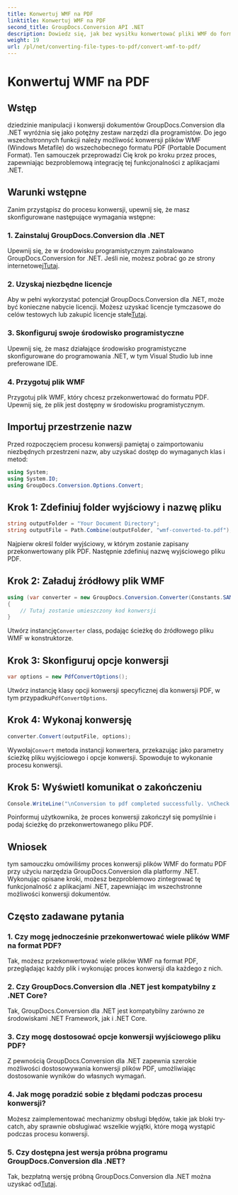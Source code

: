 ```yaml
---
title: Konwertuj WMF na PDF
linktitle: Konwertuj WMF na PDF
second_title: GroupDocs.Conversion API .NET
description: Dowiedz się, jak bez wysiłku konwertować pliki WMF do formatu PDF za pomocą GroupDocs.Conversion dla .NET. Postępuj zgodnie z naszym samouczkiem krok po kroku.
weight: 19
url: /pl/net/converting-file-types-to-pdf/convert-wmf-to-pdf/
---
```


# Konwertuj WMF na PDF

## Wstęp
dziedzinie manipulacji i konwersji dokumentów GroupDocs.Conversion dla .NET wyróżnia się jako potężny zestaw narzędzi dla programistów. Do jego wszechstronnych funkcji należy możliwość konwersji plików WMF (Windows Metafile) do wszechobecnego formatu PDF (Portable Document Format). Ten samouczek przeprowadzi Cię krok po kroku przez proces, zapewniając bezproblemową integrację tej funkcjonalności z aplikacjami .NET.
## Warunki wstępne
Zanim przystąpisz do procesu konwersji, upewnij się, że masz skonfigurowane następujące wymagania wstępne:
### 1. Zainstaluj GroupDocs.Conversion dla .NET
 Upewnij się, że w środowisku programistycznym zainstalowano GroupDocs.Conversion for .NET. Jeśli nie, możesz pobrać go ze strony internetowej[Tutaj](https://releases.groupdocs.com/conversion/net/).
### 2. Uzyskaj niezbędne licencje
 Aby w pełni wykorzystać potencjał GroupDocs.Conversion dla .NET, może być konieczne nabycie licencji. Możesz uzyskać licencje tymczasowe do celów testowych lub zakupić licencje stałe[Tutaj](https://purchase.groupdocs.com/buy).
### 3. Skonfiguruj swoje środowisko programistyczne
Upewnij się, że masz działające środowisko programistyczne skonfigurowane do programowania .NET, w tym Visual Studio lub inne preferowane IDE.
### 4. Przygotuj plik WMF
Przygotuj plik WMF, który chcesz przekonwertować do formatu PDF. Upewnij się, że plik jest dostępny w środowisku programistycznym.

## Importuj przestrzenie nazw
Przed rozpoczęciem procesu konwersji pamiętaj o zaimportowaniu niezbędnych przestrzeni nazw, aby uzyskać dostęp do wymaganych klas i metod:
```csharp
using System;
using System.IO;
using GroupDocs.Conversion.Options.Convert;
```

## Krok 1: Zdefiniuj folder wyjściowy i nazwę pliku
```csharp
string outputFolder = "Your Document Directory";
string outputFile = Path.Combine(outputFolder, "wmf-converted-to.pdf");
```
Najpierw określ folder wyjściowy, w którym zostanie zapisany przekonwertowany plik PDF. Następnie zdefiniuj nazwę wyjściowego pliku PDF.
## Krok 2: Załaduj źródłowy plik WMF
```csharp
using (var converter = new GroupDocs.Conversion.Converter(Constants.SAMPLE_WMF))
{
    // Tutaj zostanie umieszczony kod konwersji
}
```
 Utwórz instancję`Converter` class, podając ścieżkę do źródłowego pliku WMF w konstruktorze.
## Krok 3: Skonfiguruj opcje konwersji
```csharp
var options = new PdfConvertOptions();
```
 Utwórz instancję klasy opcji konwersji specyficznej dla konwersji PDF, w tym przypadku`PdfConvertOptions`.
## Krok 4: Wykonaj konwersję
```csharp
converter.Convert(outputFile, options);
```
 Wywołaj`Convert` metoda instancji konwertera, przekazując jako parametry ścieżkę pliku wyjściowego i opcje konwersji. Spowoduje to wykonanie procesu konwersji.
## Krok 5: Wyświetl komunikat o zakończeniu
```csharp
Console.WriteLine("\nConversion to pdf completed successfully. \nCheck output in {0}", outputFolder);
```
Poinformuj użytkownika, że proces konwersji zakończył się pomyślnie i podaj ścieżkę do przekonwertowanego pliku PDF.

## Wniosek
tym samouczku omówiliśmy proces konwersji plików WMF do formatu PDF przy użyciu narzędzia GroupDocs.Conversion dla platformy .NET. Wykonując opisane kroki, możesz bezproblemowo zintegrować tę funkcjonalność z aplikacjami .NET, zapewniając im wszechstronne możliwości konwersji dokumentów.
## Często zadawane pytania
### 1. Czy mogę jednocześnie przekonwertować wiele plików WMF na format PDF?
Tak, możesz przekonwertować wiele plików WMF na format PDF, przeglądając każdy plik i wykonując proces konwersji dla każdego z nich.
### 2. Czy GroupDocs.Conversion dla .NET jest kompatybilny z .NET Core?
Tak, GroupDocs.Conversion dla .NET jest kompatybilny zarówno ze środowiskami .NET Framework, jak i .NET Core.
### 3. Czy mogę dostosować opcje konwersji wyjściowego pliku PDF?
Z pewnością GroupDocs.Conversion dla .NET zapewnia szerokie możliwości dostosowywania konwersji plików PDF, umożliwiając dostosowanie wyników do własnych wymagań.
### 4. Jak mogę poradzić sobie z błędami podczas procesu konwersji?
Możesz zaimplementować mechanizmy obsługi błędów, takie jak bloki try-catch, aby sprawnie obsługiwać wszelkie wyjątki, które mogą wystąpić podczas procesu konwersji.
### 5. Czy dostępna jest wersja próbna programu GroupDocs.Conversion dla .NET?
 Tak, bezpłatną wersję próbną GroupDocs.Conversion dla .NET można uzyskać od[Tutaj](https://releases.groupdocs.com/).